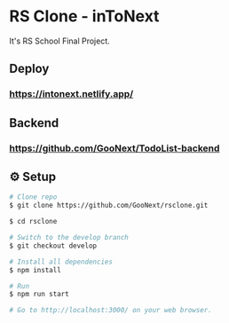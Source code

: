 # RS Clone - inToNext

It's RS School Final Project.

## Deploy

### https://intonext.netlify.app/

## Backend

### https://github.com/GooNext/TodoList-backend

## :gear: Setup

```bash
# Clone repo
$ git clone https://github.com/GooNext/rsclone.git

$ cd rsclone

# Switch to the develop branch
$ git checkout develop

# Install all dependencies
$ npm install

# Run
$ npm run start

# Go to http://localhost:3000/ on your web browser.
```
